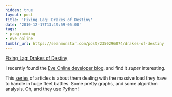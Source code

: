 ```yaml
---
hidden: true
layout: post
title: 'Fixing Lag: Drakes of Destiny'
date: '2010-12-17T13:49:59-05:00'
tags:
- programming
- eve online
tumblr_url: https://seanmonstar.com/post/2350296074/drakes-of-destiny
---
```

[Fixing Lag: Drakes of Destiny](http://www.eveonline.com/devblog.asp?a=blog&bid=828)  

I recently found the [Eve Online developer blog](http://www.eveonline.com/devblog.asp), and find it _super_ interesting.

This [series](http://www.eveonline.com/devblog.asp) of articles is about them dealing with the massive load they have to handle in huge fleet battles. Some pretty graphs, and some algorithm analysis. Oh, and they use Python!

